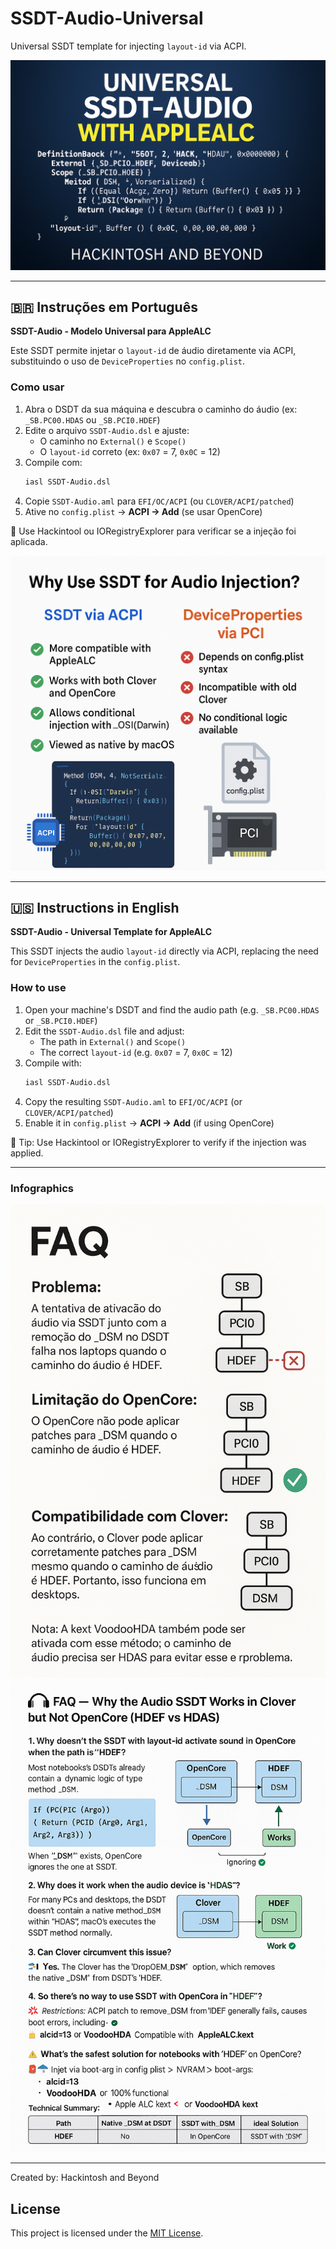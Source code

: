 # SSDT-Audio-Universal

Universal SSDT template for injecting `layout-id` via ACPI.

![Preview](SSDT-Audio-Universal/1-Imagem.png)

---

## :brazil: Instruções em Português

**SSDT-Audio - Modelo Universal para AppleALC**

Este SSDT permite injetar o `layout-id` de áudio diretamente via ACPI, substituindo o uso de `DeviceProperties` no `config.plist`.

### Como usar
1. Abra o DSDT da sua máquina e descubra o caminho do áudio (ex: `_SB.PC00.HDAS` ou `_SB.PCI0.HDEF`)
2. Edite o arquivo `SSDT-Audio.dsl` e ajuste:
   - O caminho no `External()` e `Scope()`
   - O `layout-id` correto (ex: `0x07` = 7, `0x0C` = 12)
3. Compile com:
   ```bash
   iasl SSDT-Audio.dsl
   ```
4. Copie `SSDT-Audio.aml` para `EFI/OC/ACPI` (ou `CLOVER/ACPI/patched`)
5. Ative no `config.plist` → **ACPI → Add** (se usar OpenCore)

🎯 Use Hackintool ou IORegistryExplorer para verificar se a injeção foi aplicada.

![Verificação](SSDT-Audio-Universal/2-Imagem.png)

---

## :us: Instructions in English

**SSDT-Audio - Universal Template for AppleALC**

This SSDT injects the audio `layout-id` directly via ACPI, replacing the need for `DeviceProperties` in the `config.plist`.

### How to use
1. Open your machine's DSDT and find the audio path (e.g. `_SB.PC00.HDAS` or `_SB.PCI0.HDEF`)
2. Edit the `SSDT-Audio.dsl` file and adjust:
   - The path in `External()` and `Scope()`
   - The correct `layout-id` (e.g. `0x07` = 7, `0x0C` = 12)
3. Compile with:
   ```bash
   iasl SSDT-Audio.dsl
   ```
4. Copy the resulting `SSDT-Audio.aml` to `EFI/OC/ACPI` (or `CLOVER/ACPI/patched`)
5. Enable it in `config.plist` → **ACPI → Add** (if using OpenCore)

🎯 Tip: Use Hackintool or IORegistryExplorer to verify if the injection was applied.

---

### Infographics
![Infográfico (PT)](Hackintosh_FAQ_Audio_Complete_Pack/FAQ_PT_Infografico.png)
![Infographic (EN)](Hackintosh_FAQ_Audio_Complete_Pack/FAQ_EN_Infographic.png)

---

Created by: Hackintosh and Beyond

## License
This project is licensed under the [MIT License](LICENSE).
